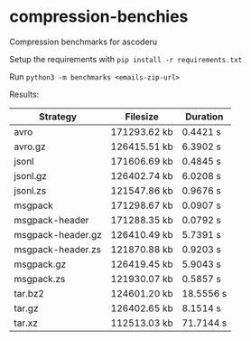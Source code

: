 # compression-benchies

Compression benchmarks for ascoderu

Setup the requirements with `pip install -r requirements.txt`

Run `python3 -m benchmarks <emails-zip-url>`

Results:

| Strategy          | Filesize     | Duration   |
| ----------------- | ------------ | ---------- |
| avro              | 171293.62 kb |  0.4421 s  |
| avro.gz           | 126415.51 kb |  6.3902 s  |
| jsonl             | 171606.69 kb |  0.4845 s  |
| jsonl.gz          | 126402.74 kb |  6.0208 s  |
| jsonl.zs          | 121547.86 kb |  0.9676 s  |
| msgpack           | 171298.67 kb |  0.0907 s  |
| msgpack-header    | 171288.35 kb |  0.0792 s  |
| msgpack-header.gz | 126410.49 kb |  5.7391 s  |
| msgpack-header.zs | 121870.88 kb |  0.9203 s  |
| msgpack.gz        | 126419.45 kb |  5.9043 s  |
| msgpack.zs        | 121930.07 kb |  0.5857 s  |
| tar.bz2           | 124601.20 kb | 18.5556 s  |
| tar.gz            | 126402.65 kb |  8.1514 s  |
| tar.xz            | 112513.03 kb | 71.7144 s  |
